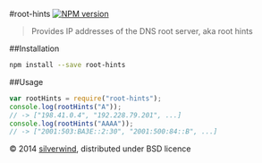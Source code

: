 #root-hints [![NPM version](https://img.shields.io/npm/v/root-hints.svg)](https://www.npmjs.org/package/root-hints)
> Provides IP addresses of the DNS root server, aka root hints

##Installation
```bash
npm install --save root-hints
```
##Usage
```js
var rootHints = require("root-hints");
console.log(rootHints("A"));
// -> ["198.41.0.4", "192.228.79.201", ...]
console.log(rootHints("AAAA"));
// -> ["2001:503:BA3E::2:30", "2001:500:84::B", ...]
```

:copyright: 2014 [silverwind](https://github.com/silverwind), distributed under BSD licence

